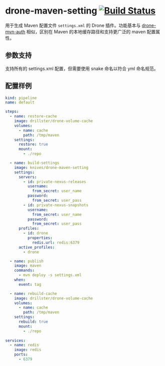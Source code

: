 # drone-maven-setting [![Build Status](https://travis-ci.org/zongwei007/drone-maven-setting.svg?branch=master)](https://travis-ci.org/zongwei007/drone-maven-setting)

用于生成 Maven 配置文件 `settings.xml` 的 Drone 插件。功能基本与  [drone-mvn-auth](https://github.com/robertstettner/drone-mvn-auth) 相似，区别在 Maven 的本地缓存路径和支持更广泛的 maven 配置属性。

## 参数支持

支持所有的 settings.xml 配置，但需要使用 snake 命名以符合 yml 命名规范。

## 配置样例

```yml
kind: pipeline
name: default

steps:
  - name: restore-cache
    image: drillster/drone-volume-cache
    volumes:
      - name: cache
        path: /tmp/maven
    settings:
      restore: true
      mount:
        - ./repo

  - name: build-settings
    image: knives/drone-maven-setting
    settings:
      servers:
        - id: private-nexus-releases
          username:
            from_secret: user_name
          password:
            from_secret: user_pass
        - id: private-nexus-snapshots
          username:
            from_secret: user_name
          password:
            from_secret: user_pass
      profiles:
        - id: drone
          properties:
            redis.url: redis:6379
      active_profiles:
        - drone

  - name: publish
    image: maven
    commands:
      - mvn deploy -s settings.xml
    when:
      event: tag

  - name: rebuild-cache
    image: drillster/drone-volume-cache
    volumes:
      - name: cache
        path: /tmp/maven
    settings:
      rebuild: true
      mount:
        - ./repo
    
services:
  - name: redis
    image: redis
    ports:
      - 6379
```
